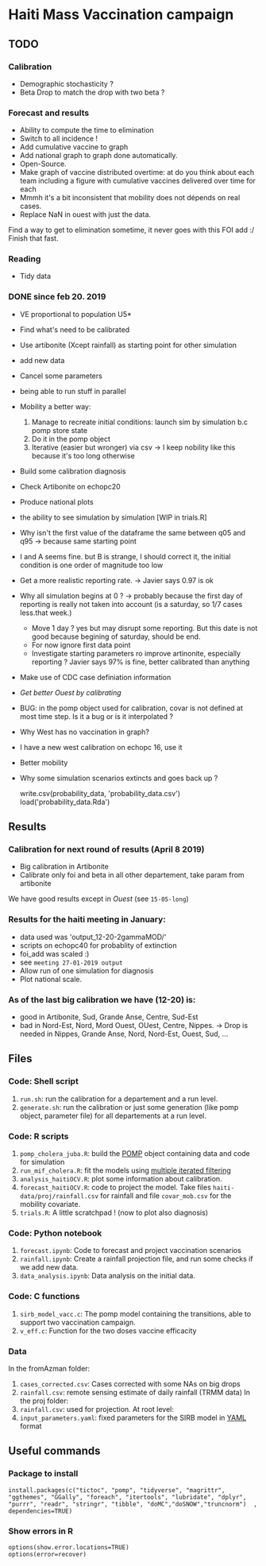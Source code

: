 # Haiti Mass Vaccination campaign


## TODO

### Calibration

  - Demographic stochasticity ?
  - Beta Drop to match the drop with two beta ?
  
### Forecast and results
  - Ability to compute the time to elimination
  - Switch to all incidence !
  - Add cumulative vaccine to graph
  - Add national graph to graph done automatically.
  - Open-Source.
  - Make graph of vaccine distributed overtime: at do you think about each team including a figure with cumulative vaccines delivered over time for each
  - Mmmh it's a bit inconsistent that mobility does not dépends on real cases. 
  - Replace NaN in ouest with just the data.


Find a way to get to elimination sometime, it never goes with this FOI add :/
Finish that fast.
  
### Reading

  - Tidy data

### DONE since feb 20. 2019

  - VE proportional to population U5*
  - Find what's need to be calibrated
  - Use artibonite (Xcept rainfall) as starting point for other simulation
  - add new data
  - Cancel some parameters
  - being able to run stuff in parallel
  - Mobility a better way:
    1. Manage to recreate initial conditions: launch sim by simulation b.c pomp store state
    2. Do it in the pomp object
    3. Iterative (easier but wronger) via csv
      -> I keep nobility like this because it's too long otherwise
  - Build some calibration diagnosis
  - Check Artibonite on echopc20
  - Produce national plots
  - the ability to see simulation by simulation [WIP in trials.R]
  - Why isn't the first value of the dataframe the same between q05 and q95 -> because same starting point
  - I and A seems fine. but B is strange, I should correct it, the initial condition is one order of magnitude too low
  - Get a more realistic reporting rate. -> Javier says 0.97 is ok
  - Why all simulation begins at 0 ?
    -> probably because the first day of reporting is really not taken into account (is a saturday, so 1/7 cases less.that week.)
      - Move 1 day ? yes but may disrupt some reporting. But this date is not good because begining of saturday, should be end.
      - For now ignore first data point
    - Investigate starting parameters ro improve artinonite, especially reporting ? Javier says 97% is fine, better calibrated than anything
  - Make use of CDC case definiation information
  - *Get better Ouest by calibrating*
  - BUG: in the pomp object used for calibration, covar is not defined at most time step. Is it a bug or is it interpolated ?
  - Why West has no vaccination in graph?
  - I have a new west calibration on echopc 16, use it
  - Better mobility 
  - Why some simulation scenarios extincts and goes back up ? 






    write.csv(probability_data, 'probability_data.csv')
    load('probability_data.Rda')

## Results

### Calibration for next round of results (April 8 2019)
    
  - Big calibration in Artibonite
  - Calibrate only foi and beta in all other departement, take param from artibonite
    
We have good results except in *Ouest* (see `15-05-long`)

### Results for the haiti meeting in January:
    
  - data used was 'output_12-20-2gammaMOD/'
  - scripts on echopc40 for probablity of extinction
  - foi_add was scaled :)
  - see `meeting 27-01-2019 output`
  - Allow run of one simulation for diagnosis
  - Plot national scale.


### As of the last big calibration we have (12-20) is:

  - good in Artibonite, Sud, Grande Anse, Centre, Sud-Est
  - bad in Nord-Est, Nord, Mord Ouest, OUest, Centre, Nippes.
        -> Drop is needed in Nippes, Grande Anse, Nord, Nord-Est, Ouest, Sud, ...

## Files

### Code: Shell script

1. `run.sh`: run the calibration for a departement and a run level.
1. `generate.sh`: run the calibration or just some generation (like pomp object, parameter file) for all departements at a run level.


### Code: R scripts

1. `pomp_cholera_juba.R`: build the [POMP](https://kingaa.github.io/pomp/) object containing data and code for simulation
2. `run_mif_cholera.R`: fit the models using [multiple iterated filtering](http://www.pnas.org/content/112/3/719)
3. `analysis_haitiOCV.R`: plot some information about calibration.
5. `forecast_haitiOCV.R`: code to project the model. Take files `haiti-data/proj/rainfall.csv` for rainfall and file `covar_mob.csv` for the mobility covariate.
4. `trials.R`: A little scratchpad ! (now to plot also diagnosis)


### Code: Python notebook

1. `forecast.ipynb`: Code to forecast and project vaccination scenarios
2. `rainfall.ipynb`: Create a rainfall projection file, and run some checks if we add new data.
3. `data_analysis.ipynb`: Data analysis on the initial data.


### Code: C functions

1. `sirb_model_vacc.c`: The pomp model containing the transitions, able to support two vaccination campaign.
2. `v_eff.c`: Function for the two doses vaccine efficacity

### Data

In the fromAzman folder:
1. `cases_corrected.csv`: Cases corrected with some NAs on big drops
2. `rainfall.csv`: remote sensing estimate of daily rainfall (TRMM data)
In the proj folder:
1. `rainfall.csv`: used for projection.
At root level:
3. `input_parameters.yaml`: fixed parameters for the SIRB model in [YAML](http://yaml.org/) format


## Useful commands

### Package to install

    install.packages(c("tictoc", "pomp", "tidyverse", "magrittr", "ggthemes", "GGally", "foreach", "itertools", "lubridate", "dplyr", "purrr", "readr", "stringr", "tibble", "doMC","doSNOW","truncnorm")  , dependencies=TRUE)
 
### Show errors in R
    
    options(show.error.locations=TRUE)
    options(error=recover)
